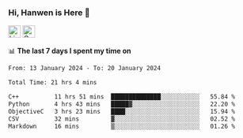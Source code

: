### Hi, Hanwen is Here 👋
<p>
	<a href="https://www.linkedin.com/in/liu-hanwen/"><img src="https://img.shields.io/badge/@hanwen-0A66C2?style=flat&logo=LinkedIn&logoColor=white" alt="Linkedin"  height="25px"/></a> 
	<a href="https://scholar.google.com/citations?user=HDF0su0AAAAJ"><img src="https://img.shields.io/badge/scholar-4385FE.svg?&style=plastic&logo=google-scholar&logoColor=white" alt="Google Scholar" height="25px"> </a>
</p>

📊 **The last 7 days I spent my time on** 
<!--START_SECTION:waka-->

```txt
From: 13 January 2024 - To: 20 January 2024

Total Time: 21 hrs 4 mins

C++          11 hrs 51 mins  ██████████████░░░░░░░░░░░   55.84 %
Python       4 hrs 43 mins   █████▓░░░░░░░░░░░░░░░░░░░   22.20 %
ObjectiveC   3 hrs 23 mins   ████░░░░░░░░░░░░░░░░░░░░░   15.94 %
CSV          32 mins         ▓░░░░░░░░░░░░░░░░░░░░░░░░   02.52 %
Markdown     16 mins         ▒░░░░░░░░░░░░░░░░░░░░░░░░   01.26 %
```

<!--END_SECTION:waka-->


<!--
**david990917/david990917** is a ✨ _special_ ✨ repository because its `README.md` (this file) appears on your GitHub profile.

Here are some ideas to get you started:

- 🔭 I’m currently working on ...
- 🌱 I’m currently learning ...
- 👯 I’m looking to collaborate on ...
- 🤔 I’m looking for help with ...
- 💬 Ask me about ...
- 📫 How to reach me: ...
- 😄 Pronouns: ...
- ⚡ Fun fact: ...
-->
